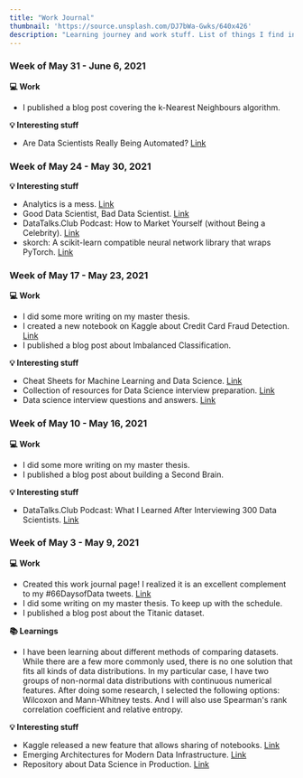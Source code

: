 ```yaml
---
title: "Work Journal"
thumbnail: 'https://source.unsplash.com/DJ7bWa-Gwks/640x426'
description: "Learning journey and work stuff. List of things I find interesting to share."
---
```


<div class="work-journal space-y-24">

<div class="week-entry">

### Week of May 31 - June 6, 2021

**💻 Work**
- I published a blog post covering the k-Nearest Neighbours algorithm.


**💡 Interesting stuff**
- Are Data Scientists Really Being Automated? [Link](https://youtu.be/2ohQ2Wn27KM)

</div>

<div class="week-entry">

### Week of May 24 - May 30, 2021

**💡 Interesting stuff**
- Analytics is a mess. [Link](https://benn.substack.com/p/analytics-is-a-mess)
- Good Data Scientist, Bad Data Scientist. [Link](https://ianwhitestone.work/good-ds-bad-ds)
- DataTalks.Club Podcast: How to Market Yourself (without Being a Celebrity). [Link](https://datatalks.club/podcast/s03e07-market-yourself.html)
- skorch: A scikit-learn compatible neural network library that wraps PyTorch. [Link](https://skorch.readthedocs.io/en/stable/index.html)

</div>

<div class="week-entry">

### Week of May 17 - May 23, 2021

**💻 Work**
- I did some more writing on my master thesis.
- I created a new notebook on Kaggle about Credit Card Fraud Detection. [Link](https://www.kaggle.com/hmatalonga/credit-card-fraud-detection-with-lightgbm)
- I published a blog post about Imbalanced Classification.

**💡 Interesting stuff**
- Cheat Sheets for Machine Learning and Data Science. [Link](https://sites.google.com/view/datascience-cheat-sheets)
- Collection of resources for Data Science interview preparation. [Link](https://github.com/khanhnamle1994/cracking-the-data-science-interview)
- Data science interview questions and answers. [Link](https://github.com/alexeygrigorev/data-science-interviews)

</div>

<div class="week-entry">

### Week of May 10 - May 16, 2021

**💻 Work**
- I did some more writing on my master thesis.
- I published a blog post about building a Second Brain.

**💡 Interesting stuff**
- DataTalks.Club Podcast: What I Learned After Interviewing 300 Data Scientists. [Link](https://datatalks.club/podcast/s03e04-interviewing-300-data-scientists.html)

</div>

<div class="week-entry">

### Week of May 3 - May 9, 2021

**💻 Work**
- Created this work journal page! I realized it is an excellent complement to my #66DaysofData tweets. [Link](https://twitter.com/search?lang=pt&q=(%2366DaysofData)%20(from%3Ahmatalonga)&src=typed_query)
- I did some writing on my master thesis. To keep up with the schedule.
- I published a blog post about the Titanic dataset.

**📚 Learnings**
- I have been learning about different methods of comparing datasets. While there are a few more commonly used, there is no one solution that fits all kinds of data distributions. In my particular case, I have two groups of non-normal data distributions with continuous numerical features. After doing some research, I selected the following options: Wilcoxon and Mann-Whitney tests. And I will also use Spearman's rank correlation coefficient and relative entropy.

**💡 Interesting stuff**
- Kaggle released a new feature that allows sharing of notebooks. [Link](https://www.kaggle.com/product-feedback/230748)
- Emerging Architectures for Modern Data Infrastructure. [Link](https://a16z.com/2020/10/15/the-emerging-architectures-for-modern-data-infrastructure/)
- Repository about Data Science in Production. [Link](https://github.com/eugeneyan/applied-ml)

</div>

</div>

